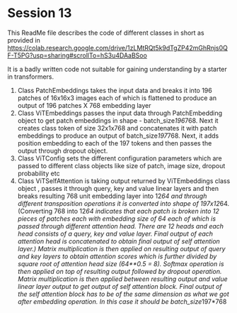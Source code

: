 # Session 13

This ReadMe file describes the code of different classes in short as provided in https://colab.research.google.com/drive/1zLMtRQt5k9dTgZP42mGhRnjs0QF-T5PG?usp=sharing#scrollTo=hS3u4DAaBSoo

It is a badly written code not suitable for gaining understanding by a starter in transformers.

1) Class PatchEmbeddings takes the input data and breaks it into 196 patches of 16x16x3 images each of which is flattened to produce an output of 196 patches X 768 embedding layer
2) Class ViTEmbeddings passes the input data through PatchEmbedding object to get patch embeddings in shape - batch_size*196*768. Next it creates class token of size 32x1x768 and concatenates it with patch embeddings to produce an output of batch_size*197*768. Next, it adds position embedding to each of the 197 tokens and then passes the output through dropout object.
3) Class ViTConfig sets the different configuration parameters which are passed to different class objects like size of patch, image size, dropout probability etc
4) Class ViTSelfAttention is taking output returned by ViTEmbeddings class object , passes it through query, key and value linear layers and then breaks resulting 768 unit embedding layer into 12*64 and through different transposition operations it is converted into shape of 197x12*64. (Converting 768 into 12*64 indicates that each patch is broken into 12 pieces of patches each with embedding size of 64 each of which is passed through different attention head. There are 12 heads and each head consists of a query, key and value layer. Final output of each attention head is concatenated to obtain final output of self attention layer.)  Matrix multiplication is then applied on resulting output of query and key layers to obtain attention scores which is further divided by square root of attention head size (64**0.5 = 8). Softmax operation is then applied on top of resulting output followed by dropout operation. Matrix multiplication is then applied between resulting output and value linear layer output to get output of self attention block. Final output of the self attention block has to be of the same dimension as what we got after embedding operation. In this case it should be batch_size*197*768
